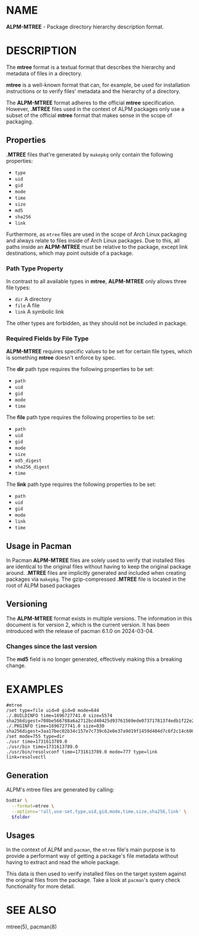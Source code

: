 # NAME

**ALPM-MTREE** - Package directory hierarchy description format.

# DESCRIPTION

The **mtree** format is a textual format that describes the hierarchy and metadata of files in a directory.

**mtree** is a well-known format that can, for example, be used for installation instructions or to verify files' metadata and the hierarchy of a directory.

The **ALPM-MTREE** format adheres to the official **mtree** specification.
However, **.MTREE** files used in the context of ALPM packages only use a subset of the official **mtree** format that makes sense in the scope of packaging.

## Properties

**.MTREE** files that're generated by `makepkg` only contain the following properties:

- `type`
- `uid`
- `gid`
- `mode`
- `time`
- `size`
- `md5`
- `sha256`
- `link`

Furthermore, as `mtree` files are used in the scope of Arch Linux packaging and always relate to files inside of Arch Linux packages.
Due to this, all paths inside an **ALPM-MTREE** must be relative to the package, except link destinations, which may point outside of a package.

### Path Type Property

In contrast to all available types in **mtree**, **ALPM-MTREE** only allows three file types:

- `dir` A directory
- `file` A file
- `link` A symbolic link

The other types are forbidden, as they should not be included in package.

### Required Fields by File Type

**ALPM-MTREE** requires specific values to be set for certain file types, which is something **mtree** doesn't enforce by spec.

The **dir** path type requires the following properties to be set:

- `path`
- `uid`
- `gid`
- `mode`
- `time`

The **file** path type requires the following properties to be set:

- `path`
- `uid`
- `gid`
- `mode`
- `size`
- `md5_digest`
- `sha256_digest`
- `time`

The **link** path type requires the following properties to be set:

- `path`
- `uid`
- `gid`
- `mode`
- `link`
- `time`

## Usage in Pacman

In Pacman **ALPM-MTREE** files are solely used to verify that installed files are identical to the original files without having to keep the original package around.
**.MTREE** files are implicitly generated and included when creating packages via `makepkg`.
The gzip-compressed **.MTREE** file is located in the root of ALPM based packages

## Versioning

The **ALPM-MTREE** format exists in multiple versions.
The information in this document is for version 2, which is the current version. It has been introduced with the release of pacman 6.1.0 on 2024-03-04.

### Changes since the last version

The **md5** field is no longer generated, effectively making this a breaking change.

# EXAMPLES

```
#mtree
/set type=file uid=0 gid=0 mode=644
./.BUILDINFO time=1696727741.0 size=5574 sha256digest=708be566788a6a2712bcd40425d93761569ede07371781374edb1f22e2a3eb96
./.PKGINFO time=1696727741.0 size=830 sha256digest=3aa17bec02b34c157e7c739c62e0e37a9d19f1459d404d7c6f2c14c6008127cd
/set mode=755 type=dir
./usr time=1731613789.0
./usr/bin time=1731613789.0
./usr/bin/resolvconf time=1731613789.0 mode=777 type=link link=resolvectl
```

## Generation

ALPM's mtree files are generated by calling:

```sh
bsdtar \
  --format=mtree \
  --options='!all,use-set,type,uid,gid,mode,time,size,sha256,link' \
  $folder
```

## Usages

In the context of ALPM and `pacman`, the `mtree` file's main purpose is to provide a performant way of getting a package's file metadata without having to extract and read the whole package.

This data is then used to verify installed files on the target system against the original files from the package.
Take a look at `pacman`'s query check functionality for more detail.

# SEE ALSO

mtree(5), pacman(8)
